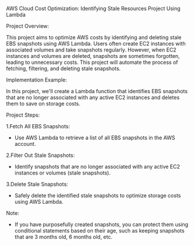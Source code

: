 AWS Cloud Cost Optimization: Identifying Stale Resources Project Using Lambda

Project Overview:

This project aims to optimize AWS costs by identifying and deleting stale EBS snapshots using AWS Lambda. Users often create EC2 instances with associated volumes and take snapshots regularly. However, when EC2 instances and volumes are deleted, snapshots are sometimes forgotten, leading to unnecessary costs. This project will automate the process of fetching, filtering, and deleting stale snapshots.

Implementation Example:

In this project, we'll create a Lambda function that identifies EBS snapshots that are no longer associated with any active EC2 instances and deletes them to save on storage costs.

Project Steps:

1.Fetch All EBS Snapshots:
   - Use AWS Lambda to retrieve a list of all EBS snapshots in the AWS account.

2.Filter Out Stale Snapshots:
   - Identify snapshots that are no longer associated with any active EC2 instances or volumes (stale snapshots).

3.Delete Stale Snapshots:
   - Safely delete the identified stale snapshots to optimize storage costs using AWS Lambda.

Note:
- If you have purposefully created snapshots, you can protect them using conditional statements based on their age, such as keeping snapshots that are 3 months old, 6 months old, etc.
